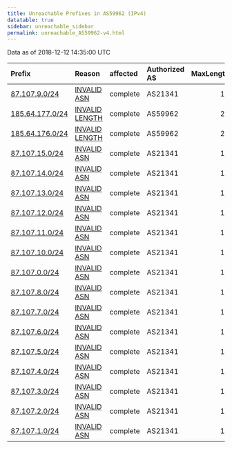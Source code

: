 ```yaml
---
title: Unreachable Prefixes in AS59962 (IPv4)
datatable: true
sidebar: unreachable_sidebar
permalink: unreachable_AS59962-v4.html
---
```


Data as of 2018-12-12 14:35:00 UTC


<div class="datatable-begin"></div>

| Prefix                                                   | Reason                                                                                                    | affected   | Authorized AS   |   MaxLength | Anchor                                         |   unreachable /24s |
|:---------------------------------------------------------|:----------------------------------------------------------------------------------------------------------|:-----------|:----------------|------------:|:-----------------------------------------------|-------------------:|
| [87.107.9.0/24](https://stat.ripe.net/87.107.9.0/24)     | [INVALID ASN](https://rpki-validator.ripe.net/announcement-preview?asn=AS59962&prefix=87.107.9.0/24)      | complete   | AS21341         |          17 | [RIPE](unreachable_RIPE_NCC_RPKI_Root-v4.html) |                  1 |
| [185.64.177.0/24](https://stat.ripe.net/185.64.177.0/24) | [INVALID LENGTH](https://rpki-validator.ripe.net/announcement-preview?asn=AS59962&prefix=185.64.177.0/24) | complete   | AS59962         |          23 | [RIPE](unreachable_RIPE_NCC_RPKI_Root-v4.html) |                  1 |
| [185.64.176.0/24](https://stat.ripe.net/185.64.176.0/24) | [INVALID LENGTH](https://rpki-validator.ripe.net/announcement-preview?asn=AS59962&prefix=185.64.176.0/24) | complete   | AS59962         |          23 | [RIPE](unreachable_RIPE_NCC_RPKI_Root-v4.html) |                  1 |
| [87.107.15.0/24](https://stat.ripe.net/87.107.15.0/24)   | [INVALID ASN](https://rpki-validator.ripe.net/announcement-preview?asn=AS59962&prefix=87.107.15.0/24)     | complete   | AS21341         |          17 | [RIPE](unreachable_RIPE_NCC_RPKI_Root-v4.html) |                  1 |
| [87.107.14.0/24](https://stat.ripe.net/87.107.14.0/24)   | [INVALID ASN](https://rpki-validator.ripe.net/announcement-preview?asn=AS59962&prefix=87.107.14.0/24)     | complete   | AS21341         |          17 | [RIPE](unreachable_RIPE_NCC_RPKI_Root-v4.html) |                  1 |
| [87.107.13.0/24](https://stat.ripe.net/87.107.13.0/24)   | [INVALID ASN](https://rpki-validator.ripe.net/announcement-preview?asn=AS59962&prefix=87.107.13.0/24)     | complete   | AS21341         |          17 | [RIPE](unreachable_RIPE_NCC_RPKI_Root-v4.html) |                  1 |
| [87.107.12.0/24](https://stat.ripe.net/87.107.12.0/24)   | [INVALID ASN](https://rpki-validator.ripe.net/announcement-preview?asn=AS59962&prefix=87.107.12.0/24)     | complete   | AS21341         |          17 | [RIPE](unreachable_RIPE_NCC_RPKI_Root-v4.html) |                  1 |
| [87.107.11.0/24](https://stat.ripe.net/87.107.11.0/24)   | [INVALID ASN](https://rpki-validator.ripe.net/announcement-preview?asn=AS59962&prefix=87.107.11.0/24)     | complete   | AS21341         |          17 | [RIPE](unreachable_RIPE_NCC_RPKI_Root-v4.html) |                  1 |
| [87.107.10.0/24](https://stat.ripe.net/87.107.10.0/24)   | [INVALID ASN](https://rpki-validator.ripe.net/announcement-preview?asn=AS59962&prefix=87.107.10.0/24)     | complete   | AS21341         |          17 | [RIPE](unreachable_RIPE_NCC_RPKI_Root-v4.html) |                  1 |
| [87.107.0.0/24](https://stat.ripe.net/87.107.0.0/24)     | [INVALID ASN](https://rpki-validator.ripe.net/announcement-preview?asn=AS59962&prefix=87.107.0.0/24)      | complete   | AS21341         |          17 | [RIPE](unreachable_RIPE_NCC_RPKI_Root-v4.html) |                  1 |
| [87.107.8.0/24](https://stat.ripe.net/87.107.8.0/24)     | [INVALID ASN](https://rpki-validator.ripe.net/announcement-preview?asn=AS59962&prefix=87.107.8.0/24)      | complete   | AS21341         |          17 | [RIPE](unreachable_RIPE_NCC_RPKI_Root-v4.html) |                  1 |
| [87.107.7.0/24](https://stat.ripe.net/87.107.7.0/24)     | [INVALID ASN](https://rpki-validator.ripe.net/announcement-preview?asn=AS59962&prefix=87.107.7.0/24)      | complete   | AS21341         |          17 | [RIPE](unreachable_RIPE_NCC_RPKI_Root-v4.html) |                  1 |
| [87.107.6.0/24](https://stat.ripe.net/87.107.6.0/24)     | [INVALID ASN](https://rpki-validator.ripe.net/announcement-preview?asn=AS59962&prefix=87.107.6.0/24)      | complete   | AS21341         |          17 | [RIPE](unreachable_RIPE_NCC_RPKI_Root-v4.html) |                  1 |
| [87.107.5.0/24](https://stat.ripe.net/87.107.5.0/24)     | [INVALID ASN](https://rpki-validator.ripe.net/announcement-preview?asn=AS59962&prefix=87.107.5.0/24)      | complete   | AS21341         |          17 | [RIPE](unreachable_RIPE_NCC_RPKI_Root-v4.html) |                  1 |
| [87.107.4.0/24](https://stat.ripe.net/87.107.4.0/24)     | [INVALID ASN](https://rpki-validator.ripe.net/announcement-preview?asn=AS59962&prefix=87.107.4.0/24)      | complete   | AS21341         |          17 | [RIPE](unreachable_RIPE_NCC_RPKI_Root-v4.html) |                  1 |
| [87.107.3.0/24](https://stat.ripe.net/87.107.3.0/24)     | [INVALID ASN](https://rpki-validator.ripe.net/announcement-preview?asn=AS59962&prefix=87.107.3.0/24)      | complete   | AS21341         |          17 | [RIPE](unreachable_RIPE_NCC_RPKI_Root-v4.html) |                  1 |
| [87.107.2.0/24](https://stat.ripe.net/87.107.2.0/24)     | [INVALID ASN](https://rpki-validator.ripe.net/announcement-preview?asn=AS59962&prefix=87.107.2.0/24)      | complete   | AS21341         |          17 | [RIPE](unreachable_RIPE_NCC_RPKI_Root-v4.html) |                  1 |
| [87.107.1.0/24](https://stat.ripe.net/87.107.1.0/24)     | [INVALID ASN](https://rpki-validator.ripe.net/announcement-preview?asn=AS59962&prefix=87.107.1.0/24)      | complete   | AS21341         |          17 | [RIPE](unreachable_RIPE_NCC_RPKI_Root-v4.html) |                  1 |

<div class="datatable-end"></div>